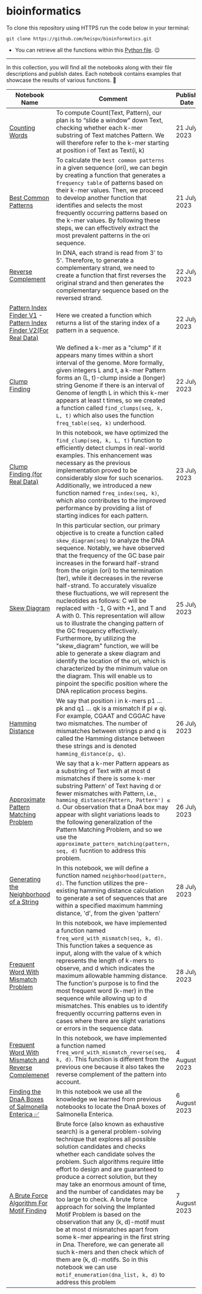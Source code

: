 # bioinformatics

To clone this repository using HTTPS run the code below in your terminal:
```
git clone https://github.com/heispv/bioinformatics.git
```

* You can retrieve all the functions within this [Python file](https://github.com/heispv/bioinformatics/blob/master/functions.py). :wink:
***
In this collection, you will find all the notebooks along with their file descriptions and publish dates. Each notebook contains examples that showcase the results of various functions. 🙂

| Notebook Name | Comment | Publish Date |
| ----- | ----- | ----- |
| [Counting Words](https://github.com/heispv/bioinformatics/blob/master/counting-words.ipynb) | To compute Count(Text, Pattern), our plan is to “slide a window” down Text, checking whether each k-mer substring of Text matches Pattern. We will therefore refer to the k-mer starting at position i of Text as Text(i, k) | 21 July 2023 |
| [Best Common Patterns](https://github.com/heispv/bioinformatics/blob/master/frequent-words-problem.ipynb) | To calculate the `best common patterns` in a given sequence (ori), we can begin by creating a function that generates a `frequency table` of patterns based on their k-mer values. Then, we proceed to develop another function that identifies and selects the most frequently occurring patterns based on the k-mer values. By following these steps, we can effectively extract the most prevalent patterns in the ori sequence. | 21 July 2023 |
| [Reverse Complement](https://github.com/heispv/bioinformatics/blob/master/reverse-complement.ipynb) | In DNA, each strand is read from 3' to 5'. Therefore, to generate a complementary strand, we need to create a function that first reverses the original strand and then generates the complementary sequence based on the reversed strand. | 22 July 2023 |
| [Pattern Index Finder V1](https://github.com/heispv/bioinformatics/blob/master/pattern-index.ipynb) - [Pattern Index Finder V2(For Real Data)](https://github.com/heispv/bioinformatics/blob/master/pattern-index-2.ipynb) | Here we created a function which returns a list of the staring index of a pattern in a sequence. | 22 July 2023 |
| [Clump Finding](https://github.com/heispv/bioinformatics/blob/master/clump-finding-real.ipynb) | We defined a k-mer as a "clump" if it appears many times within a short interval of the genome. More formally, given integers L and t, a k-mer Pattern forms an (L, t)-clump inside a (longer) string Genome if there is an interval of Genome of length L in which this k-mer appears at least t times, so we created a function called `find_clumps(seq, k, L, t)` which also uses the function `freq_table(seq, k)` underhood. | 22 July 2023 |
| [Clump Finding (for Real Data)](https://github.com/heispv/bioinformatics/blob/master/clump-finding.ipynb) | In this notebook, we have optimized the `find_clump(seq, k, L, t)` function to efficiently detect clumps in real-world examples. This enhancement was necessary as the previous implementation proved to be considerably slow for such scenarios. Additionally, we introduced a new function named `freq_index(seq, k)`, which also contributes to the improved performance by providing a list of starting indices for each pattern.   | 23 July 2023 |
| [Skew Diagram](https://github.com/heispv/bioinformatics/blob/master/skew-diagram.ipynb) | In this particular section, our primary objective is to create a function called `skew_diagram(seq)` to analyze the DNA sequence. Notably, we have observed that the frequency of the GC base pair increases in the forward half-strand from the origin (ori) to the termination (ter), while it decreases in the reverse half-strand. To accurately visualize these fluctuations, we will represent the nucleotides as follows: C will be replaced with -1, G with +1, and T and A with 0. This representation will allow us to illustrate the changing pattern of the GC frequency effectively. Furthermore, by utilizing the "skew_diagram" function, we will be able to generate a skew diagram and identify the location of the ori, which is characterized by the minimum value on the diagram. This will enable us to pinpoint the specific position where the DNA replication process begins. | 25 July 2023 |
| [Hamming Distance](https://github.com/heispv/bioinformatics/blob/master/hamming-distance.ipynb) | We say that position i in k-mers p1 … pk and q1 … qk is a mismatch if pi ≠ qi. For example, CGAAT and CGGAC have two mismatches. The number of mismatches between strings p and q is called the Hamming distance between these strings and is denoted `hamming_distance(p, q)`. | 26 July 2023 |
| [Approximate Pattern Matching Problem](https://github.com/heispv/bioinformatics/blob/master/approximate_pattern_matching_problem.ipynb) | We say that a k-mer Pattern appears as a substring of Text with at most d mismatches if there is some k-mer substring Pattern' of Text having d or fewer mismatches with Pattern, i.e., `hamming_distance(Pattern, Pattern') ≤ d`. Our observation that a DnaA box may appear with slight variations leads to the following generalization of the Pattern Matching Problem, and so we use the `approximate_pattern_matching(pattern, seq, d)` fucntion to address this problem. | 26 July 2023 |
| [Generating the Neighborhood of a String](https://github.com/heispv/bioinformatics/blob/master/neighborhood-of-a-string.ipynb) | In this notebook, we will define a function named `neighborhood(pattern, d)`. The function utilizes the pre-existing hamming distance calculation to generate a set of sequences that are within a specified maximum hamming distance, 'd', from the given 'pattern' | 28 July 2023 |
| [Frequent Word With Mismatch Problem](https://github.com/heispv/bioinformatics/blob/master/freq-word-with-mismatch.ipynb) | In this notebook, we have implemented a function named `freq_word_with_mismatch(seq, k, d)`. This function takes a sequence as input, along with the value of k which represents the length of k-mers to observe, and d which indicates the maximum allowable hamming distance. The function's purpose is to find the most frequent word (k-mer) in the sequence while allowing up to d mismatches. This enables us to identify frequently occurring patterns even in cases where there are slight variations or errors in the sequence data. | 28 July 2023 |
| [Frequent Word With Mismatch and Reverse Complemenet](https://github.com/heispv/bioinformatics/blob/master/freq-word-with-mismatch_and_reverse.ipynb) | In this notebook, we have implemented a function named `freq_word_with_mismatch_reverse(seq, k, d)`. This function is different from the previous one because it also takes the reverse complement of the pattern into account. | 4 August 2023 |
| [Finding the DnaA Boxes of Salmonella Enterica ✅](https://github.com/heispv/bioinformatics/blob/master/dnaa-salmonela-enterica.ipynb) | In this notebook we use all the knowledge we learned from previous notebooks to locate the DnaA boxes of Salmonella Enterica. | 6 August 2023 |
| [A Brute Force Algorithm For Motif Finding](https://github.com/heispv/bioinformatics/blob/master/motif-enumeration.ipynb) | Brute force (also known as exhaustive search) is a general problem-solving technique that explores all possible solution candidates and checks whether each candidate solves the problem. Such algorithms require little effort to design and are guaranteed to produce a correct solution, but they may take an enormous amount of time, and the number of candidates may be too large to check. A brute force approach for solving the Implanted Motif Problem is based on the observation that any (k, d)-motif must be at most d mismatches apart from some k-mer appearing in the first string in Dna. Therefore, we can generate all such k-mers and then check which of them are (k, d)-motifs. So in this notebook we can use `motif_enumeration(dna_list, k, d)` to address this problem | 7 August 2023 |
